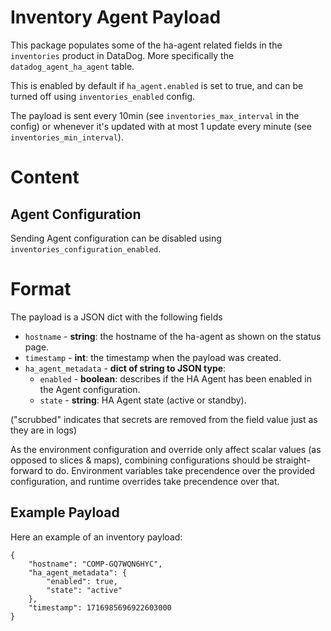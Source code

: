 # Inventory Agent Payload

This package populates some of the ha-agent related fields in the `inventories` product in DataDog. More specifically the
`datadog_agent_ha_agent` table.

This is enabled by default if `ha_agent.enabled` is set to true, and can be turned off using `inventories_enabled` config.

The payload is sent every 10min (see `inventories_max_interval` in the config) or whenever it's updated with at most 1
update every minute (see `inventories_min_interval`).

# Content

## Agent Configuration

Sending Agent configuration can be disabled using `inventories_configuration_enabled`.

# Format

The payload is a JSON dict with the following fields

- `hostname` - **string**: the hostname of the ha-agent as shown on the status page.
- `timestamp` - **int**: the timestamp when the payload was created.
- `ha_agent_metadata` - **dict of string to JSON type**:
  - `enabled` - **boolean**: describes if the HA Agent has been enabled in the Agent configuration.
  - `state` - **string**: HA Agent state (active or standby).

("scrubbed" indicates that secrets are removed from the field value just as they are in logs)

As the environment configuration and override only affect scalar values (as opposed to slices & maps), combining configurations should be straight-forward to do. Environment variables take precendence over the provided configuration, and runtime overrides take precendence over that.

## Example Payload

Here an example of an inventory payload:

```
{
    "hostname": "COMP-GQ7WQN6HYC",
    "ha_agent_metadata": {
        "enabled": true,
        "state": "active"
    },
    "timestamp": 1716985696922603000
}
```
